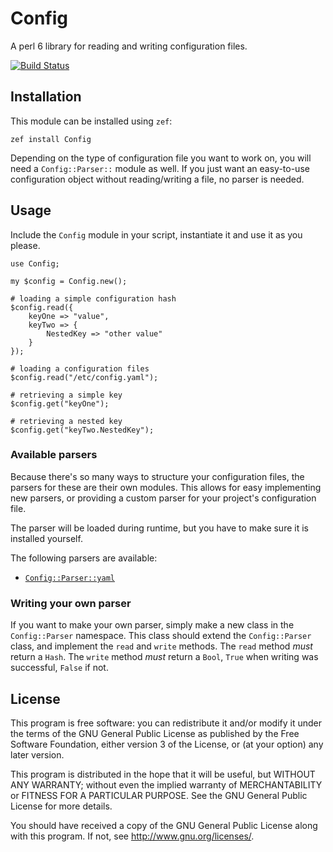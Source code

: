 # Config
A perl 6 library for reading and writing configuration files.

[![Build Status](https://travis-ci.org/scriptkitties/p6-Config.svg?branch=master)](https://travis-ci.org/scriptkitties/p6-Config)

## Installation
This module can be installed using `zef`:

```
zef install Config
```

Depending on the type of configuration file you want to work on, you will need a
`Config::Parser::` module as well. If you just want an easy-to-use configuration
object without reading/writing a file, no parser is needed.

## Usage
Include the `Config` module in your script, instantiate it and use it as you
please.

```perl6
use Config;

my $config = Config.new();

# loading a simple configuration hash
$config.read({
    keyOne => "value",
    keyTwo => {
        NestedKey => "other value"
    }
});

# loading a configuration files
$config.read("/etc/config.yaml");

# retrieving a simple key
$config.get("keyOne");

# retrieving a nested key
$config.get("keyTwo.NestedKey");
```

### Available parsers
Because there's so many ways to structure your configuration files, the parsers
for these are their own modules. This allows for easy implementing new parsers,
or providing a custom parser for your project's configuration file.

The parser will be loaded during runtime, but you have to make sure it is
installed yourself.

The following parsers are available:

- [`Config::Parser::yaml`](https://github.com/scriptkitties/p6-Config-Parser-yaml)

### Writing your own parser
If you want to make your own parser, simply make a new class in the
`Config::Parser` namespace. This class should extend the `Config::Parser` class,
and implement the `read` and `write` methods. The `read` method *must* return a
`Hash`. The `write` method *must* return a `Bool`, `True` when writing was
successful, `False` if not.

## License
This program is free software: you can redistribute it and/or modify it under
the terms of the GNU General Public License as published by the Free Software
Foundation, either version 3 of the License, or (at your option) any later
version.

This program is distributed in the hope that it will be useful, but WITHOUT ANY
WARRANTY; without even the implied warranty of MERCHANTABILITY or FITNESS FOR A
PARTICULAR PURPOSE.  See the GNU General Public License for more details.

You should have received a copy of the GNU General Public License along with
this program.  If not, see <http://www.gnu.org/licenses/>.
